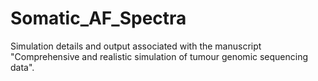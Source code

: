 # Somatic_AF_Spectra
Simulation details and output associated with the manuscript "Comprehensive and realistic simulation of tumour genomic sequencing data".
